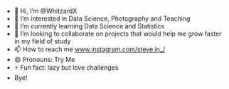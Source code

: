 - 👋 Hi, I’m @WhitzardX
- 👀 I’m interested in Data Science, Photography and Teaching
- 🌱 I’m currently learning Data Science and Statistics
- 💞️ I’m looking to collaborate on projects that would help me grow faster in my field of study
- 📫 How to reach me www.instagram.com/steve.in_/
- 😄 Pronouns: Try Me
- ⚡ Fun fact: lazy but love challenges
- Bye!

<!---
WhitzardX/WhitzardX is a ✨ special ✨ repository because its `README.md` (this file) appears on your GitHub profile.
You can click the Preview link to take a look at your changes.
--->
